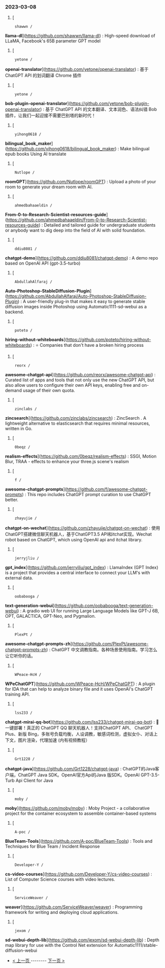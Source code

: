 ### 2023-03-08 
1. [
    

        shawwn /
**llama-dl**](https://github.com/shawwn/llama-dl) : High-speed download of LLaMA, Facebook's 65B parameter GPT model
1. [
    

        yetone /
**openai-translator**](https://github.com/yetone/openai-translator) : 基于 ChatGPT API 的划词翻译 Chrome 插件
1. [
    

        yetone /
**bob-plugin-openai-translator**](https://github.com/yetone/bob-plugin-openai-translator) : 基于 ChatGPT API 的文本翻译、文本润色、语法纠错 Bob 插件，让我们一起迎接不需要巴别塔的新时代！
1. [
    

        yihong0618 /
**bilingual_book_maker**](https://github.com/yihong0618/bilingual_book_maker) : Make bilingual epub books Using AI translate
1. [
    

        Nutlope /
**roomGPT**](https://github.com/Nutlope/roomGPT) : Upload a photo of your room to generate your dream room with AI.
1. [
    

        ahmedbahaaeldin /
**From-0-to-Research-Scientist-resources-guide**](https://github.com/ahmedbahaaeldin/From-0-to-Research-Scientist-resources-guide) : Detailed and tailored guide for undergraduate students or anybody want to dig deep into the field of AI with solid foundation.
1. [
    

        ddiu8081 /
**chatgpt-demo**](https://github.com/ddiu8081/chatgpt-demo) : A demo repo based on OpenAI API (gpt-3.5-turbo)
1. [
    

        AbdullahAlfaraj /
**Auto-Photoshop-StableDiffusion-Plugin**](https://github.com/AbdullahAlfaraj/Auto-Photoshop-StableDiffusion-Plugin) : A user-friendly plug-in that makes it easy to generate stable diffusion images inside Photoshop using Automatic1111-sd-webui as a backend.
1. [
    

        poteto /
**hiring-without-whiteboards**](https://github.com/poteto/hiring-without-whiteboards) : ⭐️ Companies that don't have a broken hiring process
1. [
    

        reorx /
**awesome-chatgpt-api**](https://github.com/reorx/awesome-chatgpt-api) : Curated list of apps and tools that not only use the new ChatGPT API, but also allow users to configure their own API keys, enabling free and on-demand usage of their own quota.
1. [
    

        zinclabs /
**zincsearch**](https://github.com/zinclabs/zincsearch) : ZincSearch . A lightweight alternative to elasticsearch that requires minimal resources, written in Go.
1. [
    

        0beqz /
**realism-effects**](https://github.com/0beqz/realism-effects) : SSGI, Motion Blur, TRAA - effects to enhance your three.js scene's realism
1. [
    

        f /
**awesome-chatgpt-prompts**](https://github.com/f/awesome-chatgpt-prompts) : This repo includes ChatGPT prompt curation to use ChatGPT better.
1. [
    

        zhayujie /
**chatgpt-on-wechat**](https://github.com/zhayujie/chatgpt-on-wechat) : 使用ChatGPT搭建微信聊天机器人，基于ChatGPT3.5 API和itchat实现。Wechat robot based on ChatGPT, which using OpenAI api and itchat library.
1. [
    

        jerryjliu /
**gpt_index**](https://github.com/jerryjliu/gpt_index) : LlamaIndex (GPT Index) is a project that provides a central interface to connect your LLM's with external data.
1. [
    

        oobabooga /
**text-generation-webui**](https://github.com/oobabooga/text-generation-webui) : A gradio web UI for running Large Language Models like GPT-J 6B, OPT, GALACTICA, GPT-Neo, and Pygmalion.
1. [
    

        PlexPt /
**awesome-chatgpt-prompts-zh**](https://github.com/PlexPt/awesome-chatgpt-prompts-zh) : ChatGPT 中文调教指南。各种场景使用指南。学习怎么让它听你的话。
1. [
    

        WPeace-HcH /
**WPeChatGPT**](https://github.com/WPeace-HcH/WPeChatGPT) : A plugin for IDA that can help to analyze binary file and it uses OpenAI's ChatGPT training API.
1. [
    

        lss233 /
**chatgpt-mirai-qq-bot**](https://github.com/lss233/chatgpt-mirai-qq-bot) : 🚀 一键部署！真正的 ChatGPT QQ 聊天机器人！支持ChatGPT API、 ChatGPT Plus、新版 Bing，多账号负载均衡，人设调教，敏感词检测，虚拟女仆、对话上下文，图片渲染，代理加速 (内有视频教程）
1. [
    

        Grt1228 /
**chatgpt-java**](https://github.com/Grt1228/chatgpt-java) : ChatGPT的Java客户端，ChatGPT Java SDK。OpenAI官方Api的Java 版SDK。OpenAI GPT-3.5-Turb Api Client for Java
1. [
    

        moby /
**moby**](https://github.com/moby/moby) : Moby Project - a collaborative project for the container ecosystem to assemble container-based systems
1. [
    

        A-poc /
**BlueTeam-Tools**](https://github.com/A-poc/BlueTeam-Tools) : Tools and Techniques for Blue Team / Incident Response
1. [
    

        Developer-Y /
**cs-video-courses**](https://github.com/Developer-Y/cs-video-courses) : List of Computer Science courses with video lectures.
1. [
    

        ServiceWeaver /
**weaver**](https://github.com/ServiceWeaver/weaver) : Programming framework for writing and deploying cloud applications.
1. [
    

        jexom /
**sd-webui-depth-lib**](https://github.com/jexom/sd-webui-depth-lib) : Depth map library for use with the Control Net extension for Automatic1111/stable-diffusion-webui 

- [ < 上一页 ](https://github.com/able8/github-trending-daily-record/blob/master/2023-03-07.md) -------- [ 下一页 > ](https://github.com/able8/github-trending-daily-record/blob/master/2023-03-09.md)